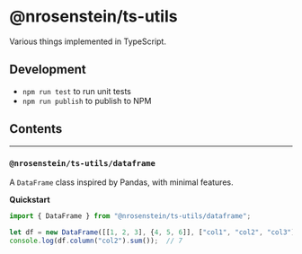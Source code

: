 # @nrosenstein/ts-utils

Various things implemented in TypeScript.

## Development

* `npm run test` to run unit tests
* `npm run publish` to publish to NPM

## Contents

---

### `@nrosenstein/ts-utils/dataframe`

A `DataFrame` class inspired by Pandas, with minimal features.

__Quickstart__

```ts
import { DataFrame } from "@nrosenstein/ts-utils/dataframe";

let df = new DataFrame([[1, 2, 3], {4, 5, 6]], ["col1", "col2", "col3"]);
console.log(df.column("col2").sum());  // 7
```
